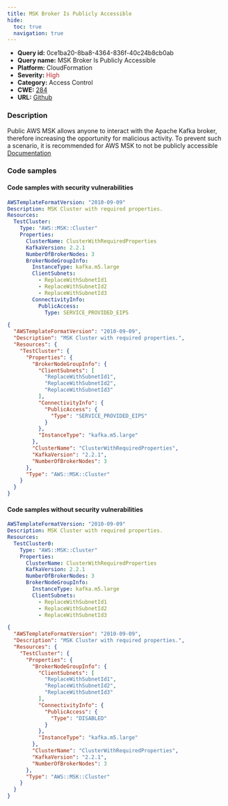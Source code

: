 ```yaml
---
title: MSK Broker Is Publicly Accessible
hide:
  toc: true
  navigation: true
---
```


<style>
  .highlight .hll {
    background-color: #ff171742;
  }
  .md-content {
    max-width: 1100px;
    margin: 0 auto;
  }
</style>

-   **Query id:** 0ce1ba20-8ba8-4364-836f-40c24b8cb0ab
-   **Query name:** MSK Broker Is Publicly Accessible
-   **Platform:** CloudFormation
-   **Severity:** <span style="color:#bb2124">High</span>
-   **Category:** Access Control
-   **CWE:** <a href="https://cwe.mitre.org/data/definitions/284.html" onclick="newWindowOpenerSafe(event, 'https://cwe.mitre.org/data/definitions/284.html')">284</a>
-   **URL:** [Github](https://github.com/Checkmarx/kics/tree/master/assets/queries/cloudFormation/aws/msk_broker_is_publicly_accessible)

### Description
Public AWS MSK allows anyone to interact with the Apache Kafka broker, therefore increasing the opportunity for malicious activity. To prevent such a scenario, it is recommended for AWS MSK to not be publicly accessible<br>
[Documentation](https://docs.aws.amazon.com/AWSCloudFormation/latest/UserGuide/aws-properties-msk-cluster-publicaccess.html)

### Code samples
#### Code samples with security vulnerabilities
```yaml title="Positive test num. 1 - yaml file" hl_lines="18"
AWSTemplateFormatVersion: "2010-09-09"
Description: MSK Cluster with required properties.
Resources:
  TestCluster:
    Type: "AWS::MSK::Cluster"
    Properties:
      ClusterName: ClusterWithRequiredProperties
      KafkaVersion: 2.2.1
      NumberOfBrokerNodes: 3
      BrokerNodeGroupInfo:
        InstanceType: kafka.m5.large
        ClientSubnets:
          - ReplaceWithSubnetId1
          - ReplaceWithSubnetId2
          - ReplaceWithSubnetId3
        ConnectivityInfo:
          PublicAccess:
            Type: SERVICE_PROVIDED_EIPS

```
```json title="Positive test num. 2 - json file" hl_lines="15"
{
  "AWSTemplateFormatVersion": "2010-09-09",
  "Description": "MSK Cluster with required properties.",
  "Resources": {
    "TestCluster": {
      "Properties": {
        "BrokerNodeGroupInfo": {
          "ClientSubnets": [
            "ReplaceWithSubnetId1",
            "ReplaceWithSubnetId2",
            "ReplaceWithSubnetId3"
          ],
          "ConnectivityInfo": {
            "PublicAccess": {
              "Type": "SERVICE_PROVIDED_EIPS"
            }
          },
          "InstanceType": "kafka.m5.large"
        },
        "ClusterName": "ClusterWithRequiredProperties",
        "KafkaVersion": "2.2.1",
        "NumberOfBrokerNodes": 3
      },
      "Type": "AWS::MSK::Cluster"
    }
  }
}

```


#### Code samples without security vulnerabilities
```yaml title="Negative test num. 1 - yaml file"
AWSTemplateFormatVersion: "2010-09-09"
Description: MSK Cluster with required properties.
Resources:
  TestCluster0:
    Type: "AWS::MSK::Cluster"
    Properties:
      ClusterName: ClusterWithRequiredProperties
      KafkaVersion: 2.2.1
      NumberOfBrokerNodes: 3
      BrokerNodeGroupInfo:
        InstanceType: kafka.m5.large
        ClientSubnets:
          - ReplaceWithSubnetId1
          - ReplaceWithSubnetId2
          - ReplaceWithSubnetId3

```
```json title="Negative test num. 2 - json file"
{
  "AWSTemplateFormatVersion": "2010-09-09",
  "Description": "MSK Cluster with required properties.",
  "Resources": {
    "TestCluster": {
      "Properties": {
        "BrokerNodeGroupInfo": {
          "ClientSubnets": [
            "ReplaceWithSubnetId1",
            "ReplaceWithSubnetId2",
            "ReplaceWithSubnetId3"
          ],
          "ConnectivityInfo": {
            "PublicAccess": {
              "Type": "DISABLED"
            }
          },
          "InstanceType": "kafka.m5.large"
        },
        "ClusterName": "ClusterWithRequiredProperties",
        "KafkaVersion": "2.2.1",
        "NumberOfBrokerNodes": 3
      },
      "Type": "AWS::MSK::Cluster"
    }
  }
}

```
